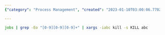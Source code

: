 ```yaml
---
{"category": "Process Management", "created": "2023-01-10T03:00:06.770Z", "date": "2023-01-10 03:00:06", "description": "The article discusses a command-line approach to stopping background jobs by listing the running job numbers and utilizing the 'kill' command to terminate the associated processes.", "modified": "2023-01-10T03:00:27.518Z", "tags": ["command-line", "background jobs", "stopping processes", "listing job numbers", "killing processes", "kill command", "unix"], "title": "Stop Background Jobs"}

---
```


```bash
jobs | grep -Eo "[0-9][0-9][0-9]+" | xargs -iabc kill -s KILL abc

```
